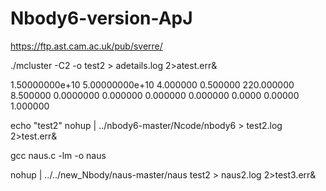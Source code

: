 # Nbody6-version-ApJ

https://ftp.ast.cam.ac.uk/pub/sverre/


./mcluster  -C2  -o test2        > adetails.log 2>atest.err&





1.50000000e+10 5.00000000e+10 4.000000 0.500000 220.000000 8.500000 0.0000000 0.000000 0.000000 0.000000 0.0000 0.00000 1.000000





echo \"test2\"  nohup | ../nbody6-master/Ncode/nbody6 > test2.log 2>test.err&




gcc  naus.c  -lm -o naus




nohup | ../../new_Nbody/naus-master/naus test2   >   naus2.log 2>test3.err&
